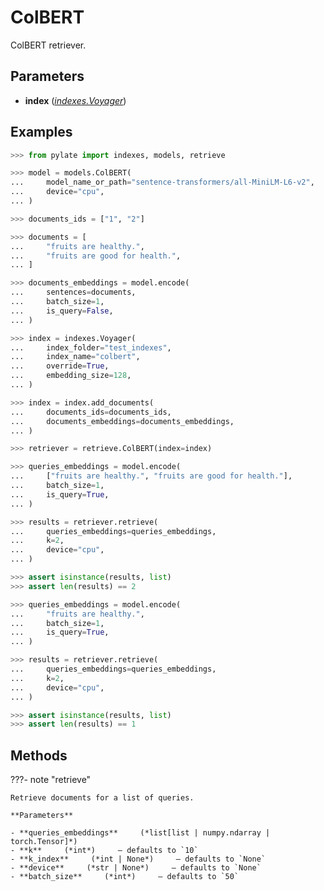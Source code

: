 # ColBERT

ColBERT retriever.



## Parameters

- **index** (*[indexes.Voyager](../../indexes/Voyager)*)



## Examples

```python
>>> from pylate import indexes, models, retrieve

>>> model = models.ColBERT(
...     model_name_or_path="sentence-transformers/all-MiniLM-L6-v2",
...     device="cpu",
... )

>>> documents_ids = ["1", "2"]

>>> documents = [
...     "fruits are healthy.",
...     "fruits are good for health.",
... ]

>>> documents_embeddings = model.encode(
...     sentences=documents,
...     batch_size=1,
...     is_query=False,
... )

>>> index = indexes.Voyager(
...     index_folder="test_indexes",
...     index_name="colbert",
...     override=True,
...     embedding_size=128,
... )

>>> index = index.add_documents(
...     documents_ids=documents_ids,
...     documents_embeddings=documents_embeddings,
... )

>>> retriever = retrieve.ColBERT(index=index)

>>> queries_embeddings = model.encode(
...     ["fruits are healthy.", "fruits are good for health."],
...     batch_size=1,
...     is_query=True,
... )

>>> results = retriever.retrieve(
...     queries_embeddings=queries_embeddings,
...     k=2,
...     device="cpu",
... )

>>> assert isinstance(results, list)
>>> assert len(results) == 2

>>> queries_embeddings = model.encode(
...     "fruits are healthy.",
...     batch_size=1,
...     is_query=True,
... )

>>> results = retriever.retrieve(
...     queries_embeddings=queries_embeddings,
...     k=2,
...     device="cpu",
... )

>>> assert isinstance(results, list)
>>> assert len(results) == 1
```

## Methods

???- note "retrieve"

    Retrieve documents for a list of queries.

    **Parameters**

    - **queries_embeddings**     (*list[list | numpy.ndarray | torch.Tensor]*)    
    - **k**     (*int*)     – defaults to `10`    
    - **k_index**     (*int | None*)     – defaults to `None`    
    - **device**     (*str | None*)     – defaults to `None`    
    - **batch_size**     (*int*)     – defaults to `50`    
    
